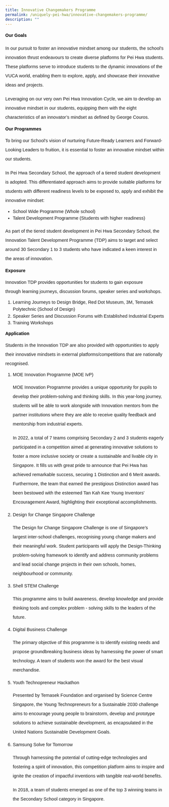 ```yaml
---
title: Innovative Changemakers Programme
permalink: /uniquely-pei-hwa/innovative-changemakers-programme/
description: ""
---
```

<h4 style="color:black;font-weight:bold;font-family:sans-serif;">Our Goals</h4>
<p style="font-size:14.5px; line-height:2;margin-top:15px; font-family:sans-serif">In our pursuit to foster an innovative mindset among our students, the school's innovation thrust endeavours to create diverse platforms for Pei Hwa students. These platforms serve to
introduce students to the dynamic innovations of the VUCA world, enabling them to explore, apply, and showcase their innovative ideas and projects.</p>

<p style="font-size:14.5px; line-height:2;margin-top:15px; font-family:sans-serif">Leveraging on our very own Pei Hwa Innovation Cycle, we aim to develop an innovative
mindset in our students, equipping them with the eight characteristics of an innovator’s mindset as defined by George Couros.</p>

<h4 style="font-weight: bold;margin: 0;color:black;font-family:sans-serif">Our Programmes</h4>

<p style="font-size:14.5px; line-height:2;margin-top:15px;font-family:sans-serif;">To bring our School's vision of nurturing Future-Ready Learners and Forward-Looking Leaders to fruition, it is essential to foster an innovative mindset within our students.</p>

<p style="font-size:14.5px; line-height:2;margin-top:15px;font-family:sans-serif;">In Pei Hwa Secondary School, the approach of a tiered student development is adopted. This differentiated approach aims to provide suitable platforms for students with different readiness
levels to be exposed to, apply and exhibit the innovative mindset:</p>

<ul style="margin-top:-5px;">
	<li style="font-size:14.5px; line-height:1.5;font-family:sans-serif;">School Wide Programme (Whole school)</li>
					<li style="font-size:14.5px; line-height:1.5;font-family:sans-serif;">Talent Development Programme (Students with higher readiness)</li>
</ul>

<p style="font-size:14.5px; line-height:2;margin-top:15px;font-family:sans-serif;">As part of the tiered student development in Pei Hwa Secondary School, the Innovation Talent Development Programme (TDP) aims to target and select around 30 Secondary 1 to 3 students
who have indicated a keen interest in the areas of innovation.</p>

<h4 style="font-weight: bold;margin: 0;color:black;font-family:sans-serif">Exposure</h4>

<p style="font-size:14.5px; line-height:2;margin-top:15px;font-family:sans-serif;">Innovation TDP provides opportunities for students to gain exposure through&nbsp;learning journeys,
discussion forums, speaker series and workshops.</p>

<ol style="margin-top:-5px;">
	<li style="font-size:14.5px; line-height:1.5;font-family:sans-serif;">Learning Journeys to Design Bridge, Red Dot Museum, 3M, Temasek Polytechnic (School of Design)</li>
					<li style="font-size:14.5px; line-height:1.5;font-family:sans-serif;">Speaker Series and Discussion Forums with Established Industrial Experts</li>
	<li style="font-size:14.5px; line-height:1.5;font-family:sans-serif;">Training Workshops</li>
</ol>

<h4 style="font-weight: bold;margin: 0;color:black;font-family:sans-serif">Application</h4>

<p style="font-size:14.5px; line-height:2;margin-top:15px;font-family:sans-serif;">Students in the Innovation TDP are also provided with opportunities to apply their innovative mindsets in&nbsp;external platforms/competitions&nbsp;that are&nbsp;nationally recognised.</p>

<ol style="margin-top:-5px;">
  <li style="font-size:14.5px; line-height:1.5;font-family:sans-serif;">MOE Innovation Programme (MOE IvP)</li>
	<p style="font-size:14.5px; line-height:2;margin-top:15px;font-family:sans-serif;">MOE Innovation Programme provides a unique opportunity for pupils to develop their problem-solving and thinking skills. In this year-long journey, students will be able to work alongside with Innovation mentors from the partner institutions where they are able to receive quality feedback and mentorship from industrial experts.</p>
	<p style="font-size:14.5px; line-height:2;margin-top:15px;font-family:sans-serif;">In 2022, a total of 7 teams comprising Secondary 2 and 3 students eagerly
participated in a competition aimed at generating innovative solutions to foster a more inclusive society or create a sustainable and livable city in Singapore. It fills us with great pride to announce that Pei Hwa has achieved remarkable success, securing 1 Distinction and 6 Merit awards. Furthermore, the team that earned the prestigious Distinction award has been bestowed with the esteemed Tan Kah Kee Young Inventors' Encouragement Award, highlighting their exceptional accomplishments.</p>
	  <li style="font-size:14.5px; line-height:1.5;font-family:sans-serif;">Design for Change Singapore Challenge</li>
	<p style="font-size:14.5px; line-height:2;margin-top:15px;font-family:sans-serif;">The Design for Change Singapore Challenge is one of Singapore’s largest&nbsp;inter-school challenges,&nbsp;recognising young change makers and their meaningful work. Student participants will apply the Design-Thinking problem-solving framework to identify and address community problems and lead social change projects in their own schools, homes, neighbourhood or community.</p>
	  <li style="font-size:14.5px; line-height:1.5;font-family:sans-serif;">Shell STEM Challenge</li>
	<p style="font-size:14.5px; line-height:2;margin-top:15px;font-family:sans-serif;">This programme aims to build awareness, develop knowledge and provide thinking
tools and complex problem - solving skills to the leaders of the future.</p>
	  <li style="font-size:14.5px; line-height:1.5;font-family:sans-serif;">Digital Business Challenge</li>
	<p style="font-size:14.5px; line-height:2;margin-top:15px;font-family:sans-serif;">The primary objective of this programme is to identify existing needs and propose
groundbreaking business ideas by harnessing the power of smart technology. A team
of students won the award for the best visual merchandise.</p>
	  <li style="font-size:14.5px; line-height:1.5;font-family:sans-serif;">Youth Technopreneur Hackathon</li>
	<p style="font-size:14.5px; line-height:2;margin-top:15px;font-family:sans-serif;">Presented by Temasek Foundation and organised by Science Centre Singapore, the Young Technopreneurs for a Sustainable 2030 challenge aims to encourage young
people to brainstorm, develop and prototype solutions to achieve sustainable development, as encapsulated in the United Nations Sustainable Development Goals.</p>
	  <li style="font-size:14.5px; line-height:1.5;font-family:sans-serif;">Samsung Solve for Tomorrow</li>
	<p style="font-size:14.5px; line-height:2;margin-top:15px;font-family:sans-serif;">Through harnessing the potential of cutting-edge technologies and fostering a spirit of innovation, this competition platform aims to inspire and ignite the creation of impactful inventions with tangible real-world benefits.</p>
	<p style="font-size:14.5px; line-height:2;margin-top:15px;font-family:sans-serif;">In 2018, a team of students emerged as one of the top 3 winning teams in the Secondary School category in Singapore.</p>
</ol>